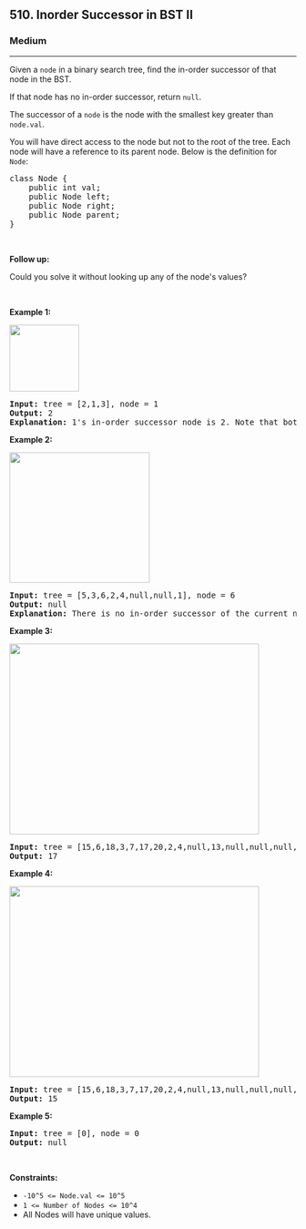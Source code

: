 <h2>510. Inorder Successor in BST II</h2><h3>Medium</h3><hr><div><p>Given a <code>node</code> in a binary search tree, find&nbsp;the in-order successor of that node in the BST.</p>

<p>If that node has no in-order successor, return&nbsp;<code>null</code>.</p>

<p>The successor of a <code>node</code>&nbsp;is the node with the smallest key greater than <code>node.val</code>.</p>

<p>You will have direct access to the node but not to the root of the tree. Each node will have a reference to its parent node.&nbsp;Below is the definition for <code>Node</code>:</p>

<pre>class Node {
    public int val;
    public Node left;
    public Node right;
    public Node parent;
}
</pre>

<p>&nbsp;</p>

<p><strong>Follow up:</strong></p>

<p>Could you solve&nbsp;it without&nbsp;looking up any of the&nbsp;node's values?</p>

<p>&nbsp;</p>
<p><strong>Example 1:</strong></p>
<img alt="" src="https://assets.leetcode.com/uploads/2019/01/23/285_example_1.PNG" style="width: 122px; height: 117px;">
<pre><strong>Input:</strong> tree = [2,1,3], node = 1
<strong>Output:</strong> 2
<strong>Explanation: </strong>1's in-order successor node is 2. Note that both the node and the return value is of Node type.
</pre>

<p><strong>Example 2:</strong></p>
<img alt="" src="https://assets.leetcode.com/uploads/2019/01/23/285_example_2.PNG" style="width: 246px; height: 229px;">
<pre><strong>Input:</strong> tree = [5,3,6,2,4,null,null,1], node = 6
<strong>Output:</strong> null
<strong>Explanation: </strong>There is no in-order successor of the current node, so the answer is null.
</pre>

<p><strong>Example 3:</strong></p>
<img alt="" src="https://assets.leetcode.com/uploads/2019/02/02/285_example_34.PNG" style="width: 438px; height: 335px;">
<pre><strong>Input:</strong> tree = [15,6,18,3,7,17,20,2,4,null,13,null,null,null,null,null,null,null,null,9], node = 15
<strong>Output:</strong> 17
</pre>

<p><strong>Example 4:</strong></p>
<img alt="" src="https://assets.leetcode.com/uploads/2019/02/02/285_example_34.PNG" style="width: 438px; height: 335px;">
<pre><strong>Input:</strong> tree = [15,6,18,3,7,17,20,2,4,null,13,null,null,null,null,null,null,null,null,9], node = 13
<strong>Output:</strong> 15
</pre>

<p><strong>Example 5:</strong></p>

<pre><strong>Input:</strong> tree = [0], node = 0
<strong>Output:</strong> null
</pre>

<p>&nbsp;</p>
<p><strong>Constraints:</strong></p>

<ul>
	<li><code>-10^5 &lt;= Node.val &lt;= 10^5</code></li>
	<li><code>1 &lt;= Number of Nodes &lt;=&nbsp;10^4</code></li>
	<li>All Nodes will have unique values.</li>
</ul>
</div>